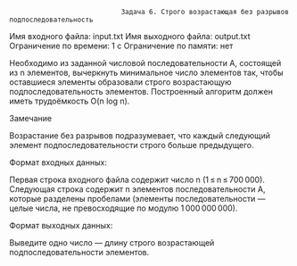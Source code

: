                                 Задача 6. Строго возрастающая без разрывов подпоследовательность
Имя входного файла: input.txt
Имя выходного файла: output.txt
Ограничение по времени: 1 с
Ограничение по памяти: нет

Необходимо из заданной числовой последовательности A, состоящей из n элементов, вычеркнуть минимальное число элементов так, чтобы оставшиеся элементы образовали строго возрастающую подпоследовательность элементов. Построенный алгоритм должен иметь трудоёмкость O(n log n).

Замечание

Возрастание без разрывов подразумевает, что каждый следующий элемент подпоследовательности строго больше предыдущего.

Формат входных данных:

Первая строка входного файла содержит число n (1 ≤ n ≤ 700 000). Следующая строка содержит n элементов последовательности A, которые разделены пробелами (элементы последовательности — целые числа, не превосходящие по модулю 1 000 000 000).

Формат выходных данных:

Выведите одно число — длину строго возрастающей подпоследовательности элементов.